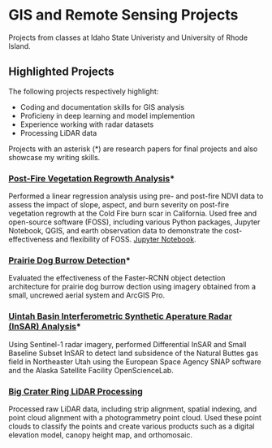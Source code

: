 # GIS and Remote Sensing Projects
Projects from classes at Idaho State Univeristy and University of Rhode Island.

## Highlighted Projects
The following projects respectively highlight:
* Coding and documentation skills for GIS analysis
* Proficieny in deep learning and model implemention
* Experience working with radar datasets
* Processing LiDAR data

Projects with an asterisk (*) are research papers for final projects and also showcase my writing skills.

### [Post-Fire Vegetation Regrowth Analysis](https://github.com/cmbappleby/gis_remote_sensing_projects/blob/main/post_fire_veg_regrowth_analysis.pdf)*
Performed a linear regression analysis using pre- and post-fire NDVI data to assess the impact of slope, aspect, and burn severity on post-fire vegetation regrowth at the Cold Fire burn scar in California. Used free and open-source software (FOSS), including various Python packages, Jupyter Notebook, QGIS, and earth observation data to demonstrate the cost-effectiveness and flexibility of FOSS. [Jupyter Notebook](https://github.com/cmbappleby/gis_remote_sensing_projects/blob/main/post_fire_veg_regrowth_analysis_Landsat.ipynb).

### [Prairie Dog Burrow Detection](https://github.com/cmbappleby/gis_remote_sensing_projects/blob/main/prairie_dog_burrow_detection_sUAS_DL.pdf)*
Evaluated the effectiveness of the Faster-RCNN object detection architecture for prairie dog burrow dection using imagery obtained from a small, uncrewed aerial system and ArcGIS Pro.

### [Uintah Basin Interferometric Synthetic Aperature Radar (InSAR) Analysis](https://github.com/cmbappleby/gis_remote_sensing_projects/blob/main/uintah_basin_InSAR_SBAS.pdf)*
Using Sentinel-1 radar imagery, performed Differential InSAR and Small Baseline Subset InSAR to detect land subsidence of the Natural Buttes gas field in Northeaster Utah using the European Space Agency SNAP software and the Alaska Satellite Facility OpenScienceLab.

### [Big Crater Ring LiDAR Processing](https://github.com/cmbappleby/gis_remote_sensing_projects/blob/main/LiDAR_crater_rings.pdf)
Processed raw LiDAR data, including strip alignment, spatial indexing, and point cloud alignment with a photogrammetry point cloud. Used these point clouds to classify the points and create various products such as a digital elevation model, canopy height map, and orthomosaic.

